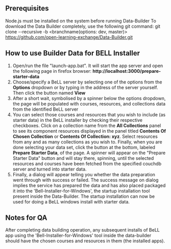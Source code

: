 ## Prerequisites
Node.js must be installed on the system before running Data-Builder
To download the Data Builder completely, use the following git command: 
    git clone --recursive -b <branchname(options: dev, master)> https://github.com/open-learning-exchange/Data-Builder.git

## How to use Builder Data for BELL Installer
1.  Open/run the file "launch-app.bat". It will start the app server and open the following page in firefox browser: **http://localhost:3000/prepare-starter-data**
2.  Choose/specify a BeLL server by selecting one of the options from the **Options** dropdown or by typing in the address of the server yourself. Then click the button named **View**
3.  After a short wait, symbolised by a spinner below the options dropdown, the page will be populated with courses, resources, and collections data from the identified BeLL server
4.  You can select  those courses and resources that you wish to include (as starter data) in the BeLL installer by checking their respective checkboxes. Click on a collection name from the **All Collections** panel to see its component resources displayed in the panel titled **Contents Of Chosen Collection** or **Contents Of Collection: xyz**. Select resources from any and as many collections as you wish to. Finally, when you are done selecting your data set, click the button at the bottom, labeled **Prepare Starter Data**, of the page. A spinner will appear on the "Prepare Starter Data" button and will stay there, spinning, until the selected resources and courses have been fetched from the specified couchdb server and turned into starter data.
5.	Finally, a dialog will appear telling you whether the data preparation went through with success or failed. The success message on dialog implies the service has prepared the data and has also placed packaged it into the 'Bell-Installer-for-Windows', the startup installation tool present inside the Data-Builder. The startup installation can now be used for doing a BeLL windows install with starter data.

## Notes for QA
After completing data building operation, any subsequent installs of BeLL app using the 'Bell-Installer-for-Windows' tool inside the data-builder should have the chosen courses and resources in them (the installed apps).
